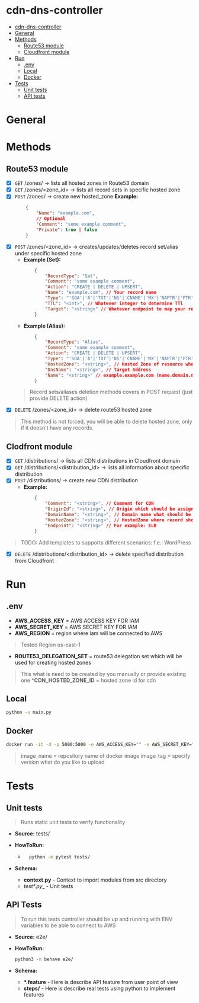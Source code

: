 # cdn-dns-controller

- [cdn-dns-controller](#cdn-dns-controller)
- [General](#general)
- [Methods](#methods)
    - [Route53 module](#route53-module)
    - [Cloudfront module](#cloudfront-module)
- [Run](#run)
    - [.env](#.env)
    - [Local](#local)
    - [Docker](#docker)
- [Tests](#tests)
    - [Unit tests](#unit-tests)
    - [API tests](#api-tests)

# General

# Methods

## Route53 module

- [X] `GET` /zones/ -> lists all hosted zones in Route53 domain
- [X] `GET` /zones/<zone_id> -> lists all record sets in specific hosted zone
- [X] `POST` /zones/ -> create new hosted_zone
    __Example:__
    ```json
        {
            "Name": "example.com",
            // Optional
            "Comment": "some example comment",
            "Private": true | false
        }
    ```
- [X] `POST` /zones/<zone_id> -> creates/updates/deletes record set/alias under specific hosted zone
    - __Example (Set):__
        ```json
            {
                "RecordType": "Set",
                "Comment": "some example comment",
                "Action": "CREATE | DELETE | UPSERT",
                "Name": "example.com", // Your record name
                "Type": "'SOA'|'A'|'TXT'|'NS'|'CNAME'|'MX'|'NAPTR'|'PTR'|'SRV'|'SPF'|'",
                "TTL": "<int>", // Whatever integer to determine TTl
                "Target": "<string>" // Whatever endpoint to map your record (list)
            }
        ```
    - __Example (Alias):__
        ```json
            {
                "RecordType": "Alias",
                "Comment": "some example comment",
                "Action": "CREATE | DELETE | UPSERT",
                "Type": "'SOA'|'A'|'TXT'|'NS'|'CNAME'|'MX'|'NAPTR'|'PTR'|'SRV'|'SPF'|'",
                "HostedZone": "<string>", // Hosted Zone of resource where resource is located
                "DnsName": "<string>", // Target Address
                "Name": "<string>" // example.example.com (name.domain.name)
            }
        ```
    > Record sets/aliases deletion methods covers in POST request (just provide DELETE action)
- [X] `DELETE` /zones/<zone_id> -> delete route53 hosted zone
> This method is not forced, you will be able to delete hosted zone, only if it doesn't have any records.


## Clodfront module

- [X] `GET` /distributions/ -> lists all CDN distributions in Cloudfront domain
- [X] `GET` /distributions/<distribution_id> -> lists all information about specific distribution
- [X] `POST` /distributions/ -> create new CDN distribution
    - __Example:__
        ```json
            {
                "Comment": "<string>", // Comment for CDN
                "OriginId": "<string>", // Origin which should be assigned for CDN
                "DomainName": "<string>", // Domain name what should be assigned for CDN
                "HostedZone": "<string>", // HostedZone where record shouldbe created (ID)
                "Endpoint": "<string>" // For example: ELB
            }
        ```
> TODO: Add templates to supports different scenarios: f.e.: WordPress
- [X] `DELETE` /distributions/<distribution_id> -> delete specified distribution from Cloudfront

# Run

## .env
* __AWS_ACCESS_KEY__ = AWS ACCESS KEY FOR IAM 
* __AWS_SECRET_KEY__ = AWS SECRET KEY FOR IAM
* __AWS_REGION__ = region where iam will be connected to AWS
> Tested Region us-east-1
* __ROUTE53_DELEGATION_SET__ = route53 delegation set which will be used for creating hosted zones 
> This what is need to be created by you manually or provide existing one
*__CDN_HOSTED_ZONE_ID__ = hosted zone id for cdn 

## Local

```bash
python -u main.py
```

## Docker 

```bash
docker run -it -d -p 5000:5000 -e AWS_ACCESS_KEY="" -e AWS_SECRET_KEY="" -e AWS_REGION="" -e "" --rm --name cdn-dns-controller ${image_name}:${image_tag}
```
> image_name = repository name of docker image
> image_tag = specify version what do you like to upload

# Tests

## Unit tests

> Runs static unit tests to verify functionality

* __Source:__ tests/

* __HowToRun:__
    - ```bash
        python -m pytest tests/
      ```
* __Schema:__
	- __context.py__ - Context to import modules from src directory
	- __test_*.py__  - Unit tests

## API Tests
> To run this tests controller should be up and running with ENV variables to be able to connect to AWS

* __Source:__ e2e/

* __HowToRun:__

	```bash
	python3 -m behave e2e/
	```

* __Schema:__

	- __*.feature__ - Here is describe API feature from user point of view
	- __steps/__ 	- Here is describe real tests using python to implement features
